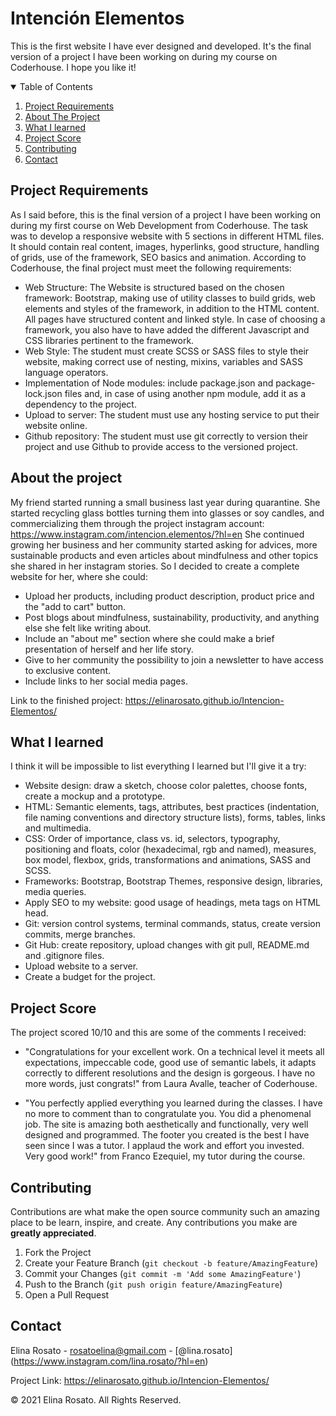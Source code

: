 <!--
*** Thanks for checking out my first project ever. If you have a suggestion
*** that would make this better, please fork the repo and create a pull request
*** or simply open an issue with the tag "enhancement".
*** Thanks again! :D
-->

<!-- PROJECT TITLE -->
# Intención Elementos
This is the first website I have ever designed and developed. It's the final version of a project I have been working on during my course on Coderhouse. I hope you like it!

<!-- TABLE OF CONTENTS -->
<details open="open">
  <summary>Table of Contents</summary>
  <ol>
    <li><a href="#project-requirements">Project Requirements</a></li>
    <li><a href="#about-the-project">About The Project</a></li>
    <li><a href="#what-i-learned">What I learned</a></li>
    <li><a href="#project-score">Project Score</a></li>
    <li><a href="#contributing">Contributing</a></li>
    <li><a href="#contact">Contact</a></li>
  </ol>
</details>



<!-- PROJECT REQUIREMENTS -->
## Project Requirements
As I said before, this is the final version of a project I have been working on during my first course on Web Development from Coderhouse.
The task was to develop a responsive website with 5 sections in different HTML files. It should contain real content, images, hyperlinks, good structure, handling of grids, use of the framework, SEO basics and animation.
According to Coderhouse, the final project must meet the following requirements:
* Web Structure: The Website is structured based on the chosen framework: Bootstrap, making use of utility classes to build grids, web elements and styles of the framework, in addition to the HTML content. All pages have structured content and linked style. In case of choosing a framework, you also have to have added the different Javascript and CSS libraries pertinent to the framework.
* Web Style: The student must create SCSS or SASS files to style their website, making correct use of nesting, mixins, variables and SASS language operators.
* Implementation of Node modules: include package.json and package-lock.json files and, in case of using another npm module, add it as a dependency to the project.
* Upload to server: The student must use any hosting service to put their website online.
* Github repository: The student must use git correctly to version their project and use Github to provide access to the versioned project.



<!-- ABOUT THE PROJECT -->
## About the project

My friend started running a small business last year during quarantine. She started recycling glass bottles turning them into glasses or soy candles, and commercializing them through the project instagram account: https://www.instagram.com/intencion.elementos/?hl=en
She continued growing her business and her community started asking for advices, more sustainable products and even articles about mindfulness and other topics she shared in her instagram stories.
So I decided to create a complete website for her, where she could:

* Upload her products, including product description, product price and the "add to cart" button.
* Post blogs about mindfulness, sustainability, productivity, and anything else she felt like writing about.
* Include an "about me" section where she could make a brief presentation of herself and her life story.
* Give to her community the possibility to join a newsletter to have access to exclusive content.
* Include links to her social media pages.

Link to the finished project: https://elinarosato.github.io/Intencion-Elementos/



<!-- WHAT I LEARNED -->
## What I learned

I think it will be impossible to list everything I learned but I'll give it a try:

* Website design: draw a sketch, choose color palettes, choose fonts, create a mockup and a prototype.
* HTML: Semantic elements, tags, attributes, best practices (indentation, file naming conventions and directory structure lists), forms, tables, links and multimedia.
* CSS: Order of importance, class vs. id, selectors, typography, positioning and floats, color (hexadecimal, rgb and named), measures, box model, flexbox, grids, transformations and animations, SASS and SCSS.
* Frameworks: Bootstrap, Bootstrap Themes, responsive design, libraries, media queries.
* Apply SEO to my website: good usage of headings, meta tags on HTML head.
* Git: version control systems, terminal commands, status, create version commits, merge branches.
* Git Hub: create repository, upload changes with git pull, README.md and .gitignore files.
* Upload website to a server.
* Create a budget for the project. 



<!-- PROJECT SCORE -->
## Project Score

The project scored 10/10 and this are some of the comments I received:

* "Congratulations for your excellent work. On a technical level it meets all expectations, impeccable code, good use of semantic labels, it adapts correctly to different resolutions and the design is gorgeous. I have no more words, just congrats!" from Laura Avalle, teacher of Coderhouse.

* "You perfectly applied everything you learned during the classes. I have no more to comment than to congratulate you. You did a phenomenal job. The site is amazing both aesthetically and functionally, very well designed and programmed. The footer you created is the best I have seen since I was a tutor. I applaud the work and effort you invested. Very good work!" from Franco Ezequiel, my tutor during the course.



<!-- CONTRIBUTING -->
## Contributing

Contributions are what make the open source community such an amazing place to be learn, inspire, and create. Any contributions you make are **greatly appreciated**.

1. Fork the Project
2. Create your Feature Branch (`git checkout -b feature/AmazingFeature`)
3. Commit your Changes (`git commit -m 'Add some AmazingFeature'`)
4. Push to the Branch (`git push origin feature/AmazingFeature`)
5. Open a Pull Request



<!-- CONTACT -->
## Contact

Elina Rosato - rosatoelina@gmail.com - [@lina.rosato] (https://www.instagram.com/lina.rosato/?hl=en)

Project Link: https://elinarosato.github.io/Intencion-Elementos/



© 2021 Elina Rosato. All Rights Reserved.

